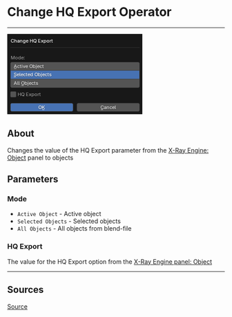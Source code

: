 # Change HQ Export Operator

___

![alt text](assets/images/operator-change-hq-export.png)

## About

Changes the value of the HQ Export parameter from the [X-Ray Engine: Object](../addon-panels/panel-object.md) panel to objects

## Parameters

### Mode

- `Active Object` - Active object
- `Selected Objects` - Selected objects
- `All Objects` - All objects from blend-file

### HQ Export

The value for the HQ Export option from the [X-Ray Engine panel: Object](../addon-panels/panel-object.md)

___

## Sources

[Source](https://github.com/PavelBlend/blender-xray/wiki/Panel-Props-Tools#change-hq-export)
